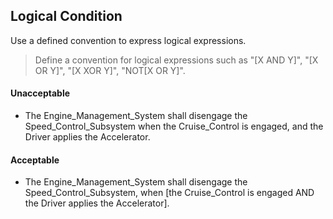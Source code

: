 ## Logical Condition

Use a defined convention to express logical expressions.

> Define a convention for logical expressions such as "[X AND Y]", "[X OR Y]", "[X XOR Y]", "NOT[X OR Y]".

#### Unacceptable

- The Engine_Management_System shall disengage the Speed_Control_Subsystem when the Cruise_Control is engaged, and the
Driver applies the Accelerator.

#### Acceptable

- The Engine_Management_System shall disengage the Speed_Control_Subsystem, when [the Cruise_Control is engaged AND the
Driver applies the Accelerator].